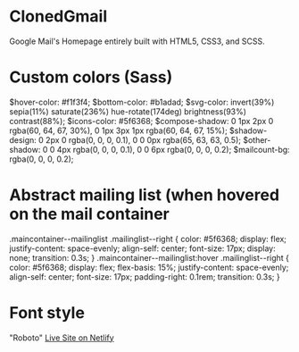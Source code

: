 # ClonedGmail

Google Mail's Homepage entirely built with HTML5, CSS3, and SCSS.

# Custom colors (Sass)

$hover-color: #f1f3f4;
$bottom-color: #b1adad;
$svg-color: invert(39%) sepia(11%) saturate(236%) hue-rotate(174deg)
  brightness(93%) contrast(88%);
$icons-color: #5f6368;
$compose-shadow: 0 1px 2px 0 rgba(60, 64, 67, 30%),
  0 1px 3px 1px rgba(60, 64, 67, 15%);
$shadow-design: 0 2px 0 rgba(0, 0, 0, 0.1), 0 0 0px rgba(65, 63, 63, 0.5);
$other-shadow: 0 0 4px rgba(0, 0, 0, 0.1), 0 0 6px rgba(0, 0, 0, 0.2);
$mailcount-bg: rgba(0, 0, 0, 0.2);

# Abstract mailing list (when hovered on the mail container

.maincontainer--mailinglist .mailinglist--right {
color: #5f6368;
display: flex;
justify-content: space-evenly;
align-self: center;
font-size: 17px;
display: none;
transition: 0.3s;
}
.maincontainer--mailinglist:hover .mailinglist--right {
color: #5f6368;
display: flex;
flex-basis: 15%;
justify-content: space-evenly;
align-self: center;
font-size: 17px;
padding-right: 0.1rem;
transition: 0.3s;
}

# Font style

"Roboto"
[Live Site on Netlify](http://)
